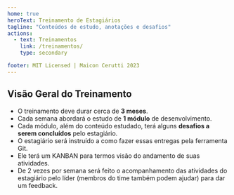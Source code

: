 ```yaml
---
home: true
heroText: Treinamento de Estagiários
tagline: "Conteúdos de estudo, anotações e desafios"
actions:
  - text: Treinamentos
    link: /treinamentos/
    type: secondary

footer: MIT Licensed | Maicon Cerutti 2023
---
```

## Visão Geral do Treinamento

* O treinamento deve durar cerca de **3 meses**.
* Cada semana abordará o estudo de **1 módulo** de desenvolvimento.
* Cada módulo, além do conteúdo estudado, terá alguns **desafios a serem concluídos** pelo estagiário.
* O estagiário será instruído a como fazer essas entregas pela ferramenta Git.
* Ele terá um KANBAN para termos visão do andamento de suas atividades.
* De 2 vezes por semana será feito o acompanhamento das atividades do estagiário pelo líder (membros do time também podem ajudar) para dar um feedback.

